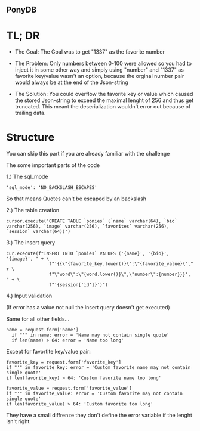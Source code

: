 ## PonyDB

# TL; DR
- The Goal:
  The Goal was to get "1337" as the favorite number

- The Problem:
  Only numbers between 0-100 were allowed so you had to inject it in some other way and simply using "number" and "1337" as favorite key/value wasn't an option, because the orginal number pair would always be at the end of the Json-string

- The Solution:
  You could overflow the favorite key or value which caused the stored Json-string to exceed the maximal lenght of 256 and thus get truncated. This meant the deserialization wouldn't error out because of trailing data.


# Structure
You can skip this part if you are already familiar with the challenge

The some important parts of the code

1.) The sql_mode

	'sql_mode': 'NO_BACKSLASH_ESCAPES'
 
 So that means Quotes can't be escaped by an backslash
 
 
 2.) The table creation
 
    cursor.execute('CREATE TABLE `ponies` (`name` varchar(64), `bio` varchar(256), `image` varchar(256), `favorites` varchar(256), `session` varchar(64))')
 
 3.) The insert query

    cur.execute(f"INSERT INTO `ponies` VALUES ('{name}', '{bio}', '{image}', " + \
		            f"'{{\"{favorite_key.lower()}\":\"{favorite_value}\"," + \
		            f"\"word\":\"{word.lower()}\",\"number\":{number}}}', " + \
		            f"'{session['id']}')")
 
4.) Input validation

(If error has a value not null the insert query doesn't get executed)

Same for all other fields...

    name = request.form['name']
	  if "'" in name: error = 'Name may not contain single quote'
	  if len(name) > 64: error = 'Name too long'

Except for favortite key/value pair:

	favorite_key = request.form['favorite_key']
	if "'" in favorite_key: error = 'Custom favorite name may not contain single quote'
	if len(favorite_key) > 64: 'Custom favorite name too long'

	favorite_value = request.form['favorite_value']
	if "'" in favorite_value: error = 'Custom favorite may not contain single quote'
	if len(favorite_value) > 64: 'Custom favorite too long'

They have a small diffrenze they don't define the error variable if the lenght isn't right

